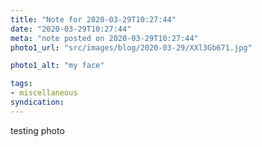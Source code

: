 ```yaml
---
title: "Note for 2020-03-29T10:27:44"
date: "2020-03-29T10:27:44"
meta: "note posted on 2020-03-29T10:27:44"
photo1_url: "src/images/blog/2020-03-29/XXl3Gb671.jpg"

photo1_alt: "my face"

tags:
- miscellaneous
syndication: 
---
```

testing photo
